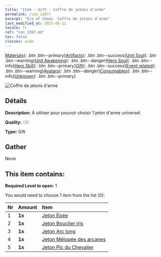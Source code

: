 ```yaml
---
title: "Item - Gift - Coffre de jetons d'arme"
permalink: /con_1367/
excerpt: "Era of Chaos  Coffre de jetons d'arme"
last_modified_at: 2021-05-11
locale: fr
ref: "con_1367.md"
toc: false
classes: wide
---
```

 [Materials](/ItemsFR/){: .btn .btn--primary}[Artifacts](/ItemsFR/Artifacts/){: .btn .btn--success}[Unit Soul](/ItemsFR/UnitSoul/){: .btn .btn--warning}[Unit Awakening](/ItemsFR/UnitAwakening/){: .btn .btn--danger}[Hero Soul](/ItemsFR/HeroSoul/){: .btn .btn--info}[Hero Skill](/ItemsFR/HeroSkill/){: .btn .btn--primary}[Gift](/ItemsFR/Gift/){: .btn .btn--success}[Event related](/ItemsFR/Events/){: .btn .btn--warning}[Avatars](/ItemsFR/Avatars/){: .btn .btn--danger}[Consumables](/ItemsFR/Consumables/){: .btn .btn--info}[Unknown](/ItemsFR/Unknown/){: .btn .btn--primary}

 ![Coffre de jetons d'arme](/images/t/i_906044.png)

## Détails
 **Description:** À utiliser pour pouvoir choisir 1 jeton d'arme universel.

 **Quality:** <span style="color: #DA70D6">OK</span>

 **Type:** Gift

## Gather

  None

## This item contains:

 **Required Level to open:** 1

 You would need to choose 1 item from the list (0):

  | Nr | Amount |     Item    |
  |:---|:-------|:------------|
  | 1 |  **1x** | [Jeton Épée](/ItemsFR/con_912/) |  | 
  | 2 |  **1x** | [Jeton Bouclier iris](/ItemsFR/con_913/) |  | 
  | 3 |  **1x** | [Jeton Arc long](/ItemsFR/con_914/) |  | 
  | 4 |  **1x** | [Jeton Mélopée des arcanes](/ItemsFR/con_915/) |  | 
  | 5 |  **1x** | [Jeton Pic du Chevalier](/ItemsFR/con_916/) |  | 
